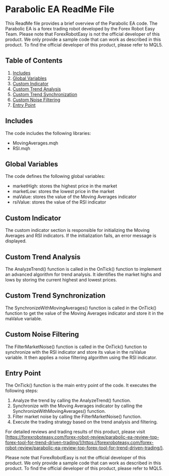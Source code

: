 # Parabolic EA ReadMe File

This ReadMe file provides a brief overview of the Parabolic EA code. The Parabolic EA is a forex trading robot developed by the Forex Robot Easy Team. Please note that ForexRobotEasy is not the official developer of this product. We only provide a sample code that can work as described in this product. To find the official developer of this product, please refer to MQL5.

## Table of Contents
1. [Includes](#includes)
2. [Global Variables](#global-variables)
3. [Custom Indicator](#custom-indicator)
4. [Custom Trend Analysis](#custom-trend-analysis)
5. [Custom Trend Synchronization](#custom-trend-synchronization)
6. [Custom Noise Filtering](#custom-noise-filtering)
7. [Entry Point](#entry-point)

## Includes
The code includes the following libraries:
- MovingAverages.mqh
- RSI.mqh

## Global Variables
The code defines the following global variables:
- marketHigh: stores the highest price in the market
- marketLow: stores the lowest price in the market
- maValue: stores the value of the Moving Averages indicator
- rsiValue: stores the value of the RSI indicator

## Custom Indicator
The custom indicator section is responsible for initializing the Moving Averages and RSI indicators. If the initialization fails, an error message is displayed.

## Custom Trend Analysis
The AnalyzeTrend() function is called in the OnTick() function to implement an advanced algorithm for trend analysis. It identifies the market highs and lows by storing the current highest and lowest prices.

## Custom Trend Synchronization
The SynchronizeWithMovingAverages() function is called in the OnTick() function to get the value of the Moving Averages indicator and store it in the maValue variable.

## Custom Noise Filtering
The FilterMarketNoise() function is called in the OnTick() function to synchronize with the RSI indicator and store its value in the rsiValue variable. It then applies a noise filtering algorithm using the RSI indicator.

## Entry Point
The OnTick() function is the main entry point of the code. It executes the following steps:
1. Analyze the trend by calling the AnalyzeTrend() function.
2. Synchronize with the Moving Averages indicator by calling the SynchronizeWithMovingAverages() function.
3. Filter market noise by calling the FilterMarketNoise() function.
4. Execute the trading strategy based on the trend analysis and filtering.

For detailed reviews and trading results of this product, please visit [https://forexroboteasy.com/forex-robot-review/parabolic-ea-review-top-forex-tool-for-trend-driven-trading/](https://forexroboteasy.com/forex-robot-review/parabolic-ea-review-top-forex-tool-for-trend-driven-trading/).

Please note that ForexRobotEasy is not the official developer of this product. We only provide a sample code that can work as described in this product. To find the official developer of this product, please refer to MQL5.
